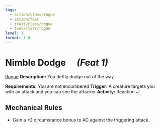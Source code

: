 ```yaml
---
tags:
  - action/class/rogue
  - action/feat
  - trait/class/rogue
  - feat/class/rogue
level: 1
format: 1_0
---
```

# Nimble Dodge [](#Actions "Reaction") &emsp;*(Feat 1)*

[Rogue](Rogue.md "Class Trait")
**Description:** You deftly dodge out of the way.

**Requirements:** You are not encumbered
**Trigger**: A creature targets you with an attack and you can see the attacker
**Activity:** Reaction  ⤾

## Mechanical Rules

- Gain a +2 circumstance bonus to AC against the triggering attack.